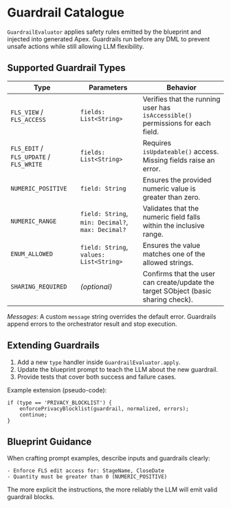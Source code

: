 # Guardrail Catalogue

`GuardrailEvaluator` applies safety rules emitted by the blueprint and injected into generated Apex. Guardrails run before any DML to prevent unsafe actions while still allowing LLM flexibility.

## Supported Guardrail Types

| Type | Parameters | Behavior |
|------|------------|----------|
| `FLS_VIEW` / `FLS_ACCESS` | `fields: List<String>` | Verifies that the running user has `isAccessible()` permissions for each field. |
| `FLS_EDIT` / `FLS_UPDATE` / `FLS_WRITE` | `fields: List<String>` | Requires `isUpdateable()` access. Missing fields raise an error. |
| `NUMERIC_POSITIVE` | `field: String` | Ensures the provided numeric value is greater than zero. |
| `NUMERIC_RANGE` | `field: String`, `min: Decimal?`, `max: Decimal?` | Validates that the numeric field falls within the inclusive range. |
| `ENUM_ALLOWED` | `field: String`, `values: List<String>` | Ensures the value matches one of the allowed strings. |
| `SHARING_REQUIRED` | *(optional)* | Confirms that the user can create/update the target SObject (basic sharing check). |

*Messages*: A custom `message` string overrides the default error. Guardrails append errors to the orchestrator result and stop execution.

## Extending Guardrails

1. Add a new `type` handler inside `GuardrailEvaluator.apply`.
2. Update the blueprint prompt to teach the LLM about the new guardrail.
3. Provide tests that cover both success and failure cases.

Example extension (pseudo-code):

```apex
if (type == 'PRIVACY_BLOCKLIST') {
    enforcePrivacyBlocklist(guardrail, normalized, errors);
    continue;
}
```

## Blueprint Guidance

When crafting prompt examples, describe inputs and guardrails clearly:

```text
- Enforce FLS edit access for: StageName, CloseDate
- Quantity must be greater than 0 (NUMERIC_POSITIVE)
```

The more explicit the instructions, the more reliably the LLM will emit valid guardrail blocks.
